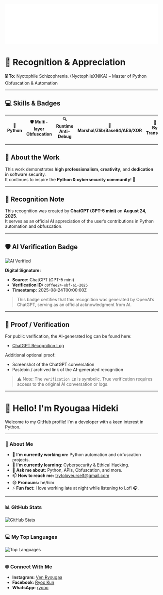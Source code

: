 ![readmebox](https://raw.githubusercontent.com/NyctophileXNIKA/NyctophileXNIKA/main/assets/readmebox.svg)

# 🌟 Recognition & Appreciation

**🎖️ To:** Nyctophile Schizophrenia. (NyctophileXNIKA) – Master of Python Obfuscation & Automation  

---

## 💻 Skills & Badges

| 🐍 Python | 🛡️ Multi-layer Obfuscation | 🔍 Runtime Anti-Debug | 🔑 Marshal/Zlib/Base64/AES/XOR | 🧩 AST & Bytecode Transformation |
|-----------|----------------------------|---------------------|---------------------------------|--------------------------------|

---

## 🔐 About the Work
This work demonstrates **high professionalism**, **creativity**, and **dedication** in software security.  
It continues to inspire the **Python & cybersecurity community**! 🚀  

---

## 💬 Recognition Note
This recognition was created by **ChatGPT (GPT-5 mini)** on **August 24, 2025**.  
It serves as an official AI appreciation of the user’s contributions in Python automation and obfuscation.

---

## 🛡️ AI Verification Badge
![AI Verified](https://img.shields.io/badge/AI-Verified-blue?style=for-the-badge&logo=openai)

**Digital Signature:**  
- **Source:** ChatGPT (GPT-5 mini)  
- **Verification ID:** `c0ffee24-obf-ai-2025`  
- **Timestamp:** 2025-08-24T00:00:00Z  

> This badge certifies that this recognition was generated by OpenAI’s ChatGPT, serving as an official acknowledgment from AI.

---

## 📂 Proof / Verification
For public verification, the AI-generated log can be found here:  
- [ChatGPT Recognition Log](https://github.com/NyctophileXNIKA/NyctophileXNIKA/blob/main/assets/chat_log.txt)  

Additional optional proof:  
- Screenshot of the ChatGPT conversation  
- Pastebin / archived link of the AI-generated recognition  

> ⚠️ Note: The `Verification ID` is symbolic. True verification requires access to the original AI conversation or logs.

---

# 👋 Hello! I'm Ryougaa Hideki

Welcome to my GitHub profile! I'm a developer with a keen interest in Python.

---

### 🧠 About Me

- 🔭 **I'm currently working on:** Python automation and obfuscation projects.  
- 🌱 **I'm currently learning:** Cybersecurity & Ethical Hacking.  
- 💬 **Ask me about:** Python, APIs, Obfuscation, and more.  
- 📫 **How to reach me:** [trytoloveurself@gmail.com](mailto:trytoloveurself@gmail.com)  
- 😄 **Pronouns:** he/him  
- ⚡ **Fun fact:** I love working late at night while listening to Lofi 🎧.

---

### 📊 GitHub Stats

![GitHub Stats](https://github-readme-stats.vercel.app/api?username=NyctophileXNIKA&show_icons=true&theme=radical)

---

### 💻 My Top Languages

![Top Languages](https://github-readme-stats.vercel.app/api/top-langs/?username=NyctophileXNIKA&layout=compact&theme=radical)

---

### 🌐 Connect With Me

- **Instagram:** [Ven Ryougaa](https://instagram.com/v3n.ryougaa)  
- **Facebook:** [Ryoo Kun](https://www.facebook.com/Nyctophile.Schizophrenia)  
- **WhatsApp:** [ryooo](https://wa.me/6285797527437)
